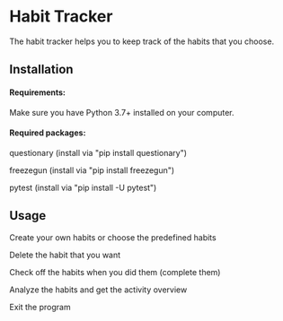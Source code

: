 # Habit Tracker

The habit tracker helps you to keep track of the habits that you choose.

## Installation

#### Requirements: 
Make sure you have Python 3.7+ installed on your computer.

#### Required packages:

questionary (install via "pip install questionary")

freezegun (install via "pip install freezegun")

pytest (install via "pip install -U pytest")


## Usage
Create your own habits or choose the predefined habits

Delete the habit that you want

Check off the habits when you did them (complete them)

Analyze the habits and get the activity overview

Exit the program
